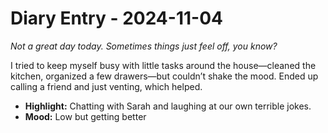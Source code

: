 # Diary Entry - 2024-11-04

*Not a great day today. Sometimes things just feel off, you know?*

I tried to keep myself busy with little tasks around the house—cleaned the kitchen, organized a few drawers—but couldn’t shake the mood. Ended up calling a friend and just venting, which helped.

- **Highlight:** Chatting with Sarah and laughing at our own terrible jokes.
- **Mood:** Low but getting better
